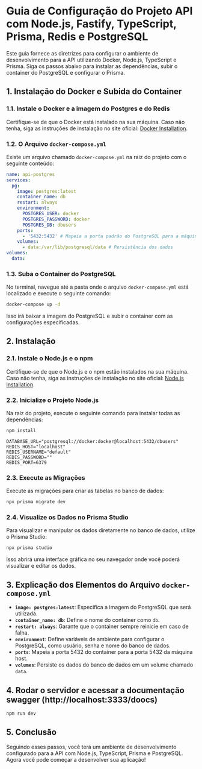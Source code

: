 # Guia de Configuração do Projeto API com Node.js, Fastify, TypeScript, Prisma, Redis e PostgreSQL

Este guia fornece as diretrizes para configurar o ambiente de desenvolvimento para a API utilizando Docker, Node.js, TypeScript e Prisma. Siga os passos abaixo para instalar as dependências, subir o container do PostgreSQL e configurar o Prisma.

## 1. Instalação do Docker e Subida do Container

### 1.1. Instale o Docker e a imagem do Postgres e do Redis
Certifique-se de que o Docker está instalado na sua máquina. Caso não tenha, siga as instruções de instalação no site oficial: [Docker Installation](https://docs.docker.com/get-docker/).

### 1.2. O Arquivo `docker-compose.yml`
Existe um arquivo chamado `docker-compose.yml` na raiz do projeto com o seguinte conteúdo:

```yaml
name: api-postgres
services:
  pg:
    image: postgres:latest
    container_name: db
    restart: always
    environment:
      POSTGRES_USER: docker
      POSTGRES_PASSWORD: docker
      POSTGRES_DB: dbusers
    ports:
      - '5432:5432' # Mapeia a porta padrão do PostgreSQL para a máquina host
    volumes:
      - data:/var/lib/postgresql/data # Persistência dos dados
volumes:
  data:
```

### 1.3. Suba o Container do PostgreSQL
No terminal, navegue até a pasta onde o arquivo `docker-compose.yml` está localizado e execute o seguinte comando:

```bash
docker-compose up -d
```

Isso irá baixar a imagem do PostgreSQL e subir o container com as configurações especificadas.

## 2. Instalação

### 2.1. Instale o Node.js e o npm
Certifique-se de que o Node.js e o npm estão instalados na sua máquina. Caso não tenha, siga as instruções de instalação no site oficial: [Node.js Installation](https://nodejs.org/).

### 2.2. Inicialize o Projeto Node.js
Na raiz do projeto, execute o seguinte comando para instalar todas as dependências:

```bash
npm install
```

```env
DATABASE_URL="postgresql://docker:docker@localhost:5432/dbusers"
REDIS_HOST="localhost"
REDIS_USERNAME="default"
REDIS_PASSWORD=""
REDIS_PORT=6379
```

### 2.3. Execute as Migrações
Execute as migrações para criar as tabelas no banco de dados:

```bash
npx prisma migrate dev
```

### 2.4. Visualize os Dados no Prisma Studio
Para visualizar e manipular os dados diretamente no banco de dados, utilize o Prisma Studio:

```bash
npx prisma studio
```

Isso abrirá uma interface gráfica no seu navegador onde você poderá visualizar e editar os dados.

## 3. Explicação dos Elementos do Arquivo `docker-compose.yml`

- **`image: postgres:latest`**: Especifica a imagem do PostgreSQL que será utilizada.
- **`container_name: db`**: Define o nome do container como `db`.
- **`restart: always`**: Garante que o container sempre reinicie em caso de falha.
- **`environment`**: Define variáveis de ambiente para configurar o PostgreSQL, como usuário, senha e nome do banco de dados.
- **`ports`**: Mapeia a porta 5432 do container para a porta 5432 da máquina host.
- **`volumes`**: Persiste os dados do banco de dados em um volume chamado `data`.

## 4. Rodar o servidor e acessar a documentação swagger (http://localhost:3333/doocs)

```bash
npm run dev 
```


## 5. Conclusão

Seguindo esses passos, você terá um ambiente de desenvolvimento configurado para a API com Node.js, TypeScript, Prisma e PostgreSQL. Agora você pode começar a desenvolver sua aplicação!